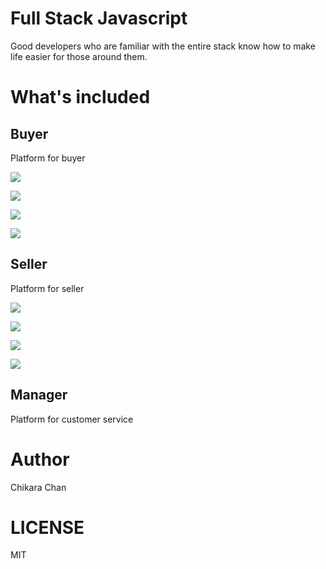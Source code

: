 # Full Stack Javascript
Good developers who are familiar with the entire stack know how to make life easier for those around them.

# What's included

## Buyer

Platform for buyer

![](http://upload-images.jianshu.io/upload_images/4145295-3498c4bf1ab39544.jpeg?imageMogr2/auto-orient/strip%7CimageView2/2/w/330)


![](http://upload-images.jianshu.io/upload_images/4145295-39efecd866e85536.png?imageMogr2/auto-orient/strip%7CimageView2/2/w/330)


![](http://upload-images.jianshu.io/upload_images/4145295-21a28ee52e7591af.png?imageMogr2/auto-orient/strip%7CimageView2/2/w/330)


![](http://upload-images.jianshu.io/upload_images/4145295-a5b0a6353cc7c88f.png?imageMogr2/auto-orient/strip%7CimageView2/2/w/330)


## Seller

Platform for seller

![](http://upload-images.jianshu.io/upload_images/4145295-dee0a4545a219bc0.png?imageMogr2/auto-orient/strip%7CimageView2/2/w/330)

![](http://upload-images.jianshu.io/upload_images/4145295-e5e222de4e6b4f68.png?imageMogr2/auto-orient/strip%7CimageView2/2/w/330)

![](http://upload-images.jianshu.io/upload_images/4145295-f3366c0ae5ddd997.png?imageMogr2/auto-orient/strip%7CimageView2/2/w/330)

![](http://upload-images.jianshu.io/upload_images/4145295-68b4c6721b4abf43.png?imageMogr2/auto-orient/strip%7CimageView2/2/w/330)

## Manager

Platform for customer service

# Author

Chikara Chan

# LICENSE

MIT
